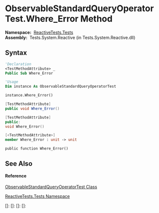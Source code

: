 # ObservableStandardQueryOperatorTest.Where\_Error Method

**Namespace:**  [ReactiveTests.Tests](ReactiveTests.Tests\ReactiveTests.Tests.md)  
**Assembly:**  Tests.System.Reactive (in Tests.System.Reactive.dll)

## Syntax

```vb
'Declaration
<TestMethodAttribute> _
Public Sub Where_Error
```

```vb
'Usage
Dim instance As ObservableStandardQueryOperatorTest

instance.Where_Error()
```

```csharp
[TestMethodAttribute]
public void Where_Error()
```

```c++
[TestMethodAttribute]
public:
void Where_Error()
```

```fsharp
[<TestMethodAttribute>]
member Where_Error : unit -> unit 
```

```jscript
public function Where_Error()
```

## See Also

#### Reference

[ObservableStandardQueryOperatorTest Class](ObservableStandardQueryOperatorTest\ObservableStandardQueryOperatorTest.md)

[ReactiveTests.Tests Namespace](ReactiveTests.Tests\ReactiveTests.Tests.md)

[]: 
[]: 
[]: 
[]: 